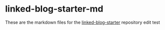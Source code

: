 # linked-blog-starter-md
These are the markdown files for the [linked-blog-starter](https://github.com/matthewwong525/linked-blog-starter) repository
 edit test